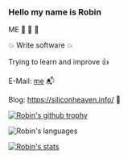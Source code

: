 ### Hello my name is Robin

ME 🙈 🙉 🙊

💥 Write software 💥

Trying to learn and improve 👍

E-Mail: [me](mailto:siliconrob@siliconheaven.net?subject=Github%20Contact) 📬

Blog: https://siliconheaven.info/ 📙

[![Robin's github trophy](https://github-profile-trophy.vercel.app/?username=Siliconrob&row=1)](https://github.com/Siliconrob/github-profile-trophy)

![Robin's languages](https://github-readme-stats.vercel.app/api/top-langs/?username=Siliconrob&theme=blue-green)

[![Robin's stats](https://github-readme-stats.vercel.app/api?username=Siliconrob&theme=blue-green)](https://github.com/Siliconrob/github-readme-stats)
